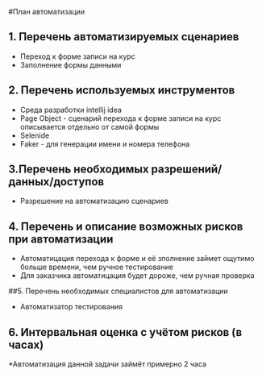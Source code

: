 #План автоматизации
## 1. Перечень автоматизируемых сценариев
* Переход к форме записи на курс
* Заполнение формы данными 
## 2. Перечень используемых инструментов
* Среда разработки intellij idea
* Page Object - сценарий перехода к форме записи на курс описывается отдельно от самой формы
* Selenide
* Faker - для генерации имени и номера телефона

## 3.Перечень необходимых разрешений/данных/доступов
* Разрешение на автоматизацию сценариев

## 4. Перечень и описание возможных рисков при автоматизации
* Автоматицация перехода к форме и её зполнение займет ощутимо больше времени, чем ручное тестирование
* Для заказчика автоматицация будет дороже, чем ручная проверка

##5. Перечень необходимых специалистов для автоматизации
* Автоматизатор тестирования

## 6. Интервальная оценка с учётом рисков (в часах)
*Автоматизация данной задачи займёт примерно 2 часа